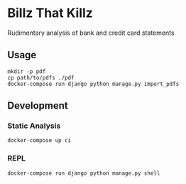 # Billz That Killz
Rudimentary analysis of bank and credit card statements

## Usage
```
mkdir -p pdf
cp path/to/pdfs ./pdf
docker-compose run django python manage.py import_pdfs
```

## Development
### Static Analysis
```
docker-compose up ci
```

### REPL
```
docker-compose run django python manage.py shell
```
